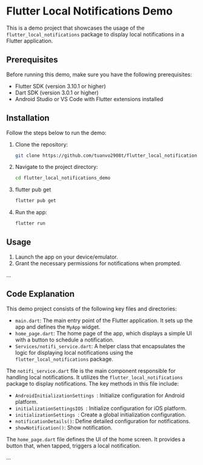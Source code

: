 # Flutter Local Notifications Demo

This is a demo project that showcases the usage of the `flutter_local_notifications` package to display local notifications in a Flutter application.

## Prerequisites

Before running this demo, make sure you have the following prerequisites:

- Flutter SDK (version 3.10.1 or higher)
- Dart SDK (version 3.0.1 or higher)
- Android Studio or VS Code with Flutter extensions installed

## Installation

Follow the steps below to run the demo:

1. Clone the repository:
   ```bash
   git clone https://github.com/tuanvo2908t/flutter_local_notifications_demo.git
2. Navigate to the project directory:
   ```bash
   cd flutter_local_notifications_demo
3. flutter pub get
   ```bash
   flutter pub get
4. Run the app:
   ```bash
   flutter run
   
## Usage
1. Launch the app on your device/emulator.
2. Grant the necessary permissions for notifications when prompted.

...

## Code Explanation

This demo project consists of the following key files and directories:

- `main.dart`: The main entry point of the Flutter application. It sets up the app and defines the `MyApp` widget.
- `home_page.dart`: The home page of the app, which displays a simple UI with a button to schedule a notification.
- `Services/notifi_service.dart`: A helper class that encapsulates the logic for displaying local notifications using the `flutter_local_notifications` package.


The `notifi_service.dart` file is the main component responsible for handling local notifications. It utilizes the `flutter_local_notifications` package to display notifications. The key methods in this file include:

- `AndroidInitializationSettings `: Initialize configuration for Android platform.
- `initializationSettingsIOS `: Initialize configuration for iOS platform.
- `initializationSettings `: Create a global initialization configuration.
- `notificationDetails()`: Define detailed configuration for notifications.
- `showNotification()`: Show notification.

The `home_page.dart` file defines the UI of the home screen. It provides a button that, when tapped, triggers a local notification.

...

